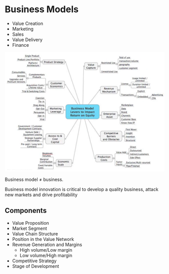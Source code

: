 # Business Models

- Value Creation
- Marketing
- Sales
- Value Delivery
- Finance



![image-20240210114534312](./assets/image-20240210114534312.png)

Business model $\ne$ business.

Business model innovation is critical to develop a quality business, attack new markets and drive profitability

## Components

- Value Proposition
- Market Segment
- Value Chain Structure
- Position in the Value Network
- Revenue Generation and Margins
  - High volume/Low margin
  - Low volume/High margin
- Competitive Strategy
- Stage of Development
